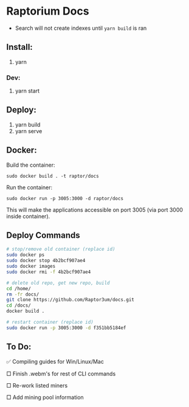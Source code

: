 # Raptorium Docs

- Search will not create indexes until `yarn build` is ran

## Install:

1. yarn

### Dev:

1. yarn start

## Deploy:

1. yarn build
2. yarn serve

## Docker:

Build the container:

```sudo docker build . -t raptor/docs```

Run the container:

```sudo docker run -p 3005:3000 -d raptor/docs```

This will make the applications accessible on port 3005 (via port 3000 inside container).

## Deploy Commands

```bash
# stop/remove old container (replace id)
sudo docker ps
sudo docker stop 4b2bcf907ae4
sudo docker images
sudo docker rmi -f 4b2bcf907ae4

# delete old repo, get new repo, build
cd /home/
rm -fr docs/
git clone https://github.com/Raptor3um/docs.git
cd /docs/
docker build .

# restart container (replace id)
sudo docker run -p 3005:3000 -d f351bb5184ef
```


## To Do:

✅ Compiling guides for Win/Linux/Mac

 □ Finish .webm's for rest of CLI commands

 □ Re-work listed miners

 □ Add mining pool information

